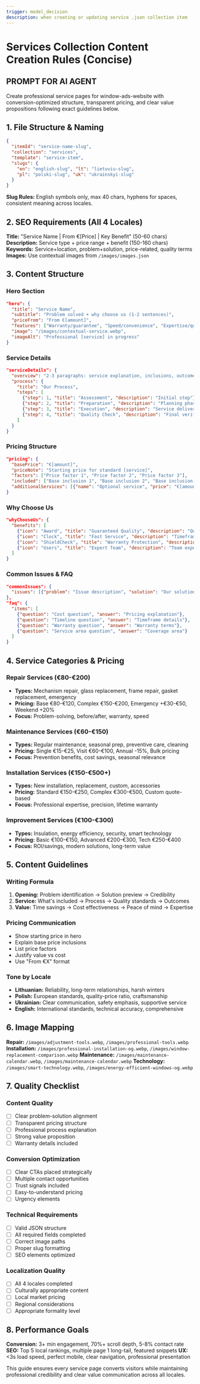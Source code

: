 ```yaml
---
trigger: model_decision
description: when creating or updating service .json collection item
---
```


# Services Collection Content Creation Rules (Concise)

## PROMPT FOR AI AGENT
Create professional service pages for window-ads-website with conversion-optimized structure, transparent pricing, and clear value propositions following exact guidelines below.

## 1. File Structure & Naming
```json
{
  "itemId": "service-name-slug",
  "collection": "services", 
  "template": "service-item",
  "slugs": {
    "en": "english-slug", "lt": "lietuviu-slug", 
    "pl": "polski-slug", "uk": "ukrainskyi-slug"
  }
}
```
**Slug Rules:** English symbols only, max 40 chars, hyphens for spaces, consistent meaning across locales.

## 2. SEO Requirements (All 4 Locales)
**Title:** "Service Name | From €[Price] | Key Benefit" (50-60 chars)
**Description:** Service type + price range + benefit (150-160 chars)
**Keywords:** Service+location, problem+solution, price-related, quality terms
**Images:** Use contextual images from `/images/images.json`

## 3. Content Structure

### Hero Section
```json
"hero": {
  "title": "Service Name",
  "subtitle": "Problem solved + why choose us (1-2 sentences)",
  "priceFrom": "From €[amount]",
  "features": ["Warranty/guarantee", "Speed/convenience", "Expertise/quality", "Comprehensive service"],
  "image": "/images/contextual-service.webp",
  "imageAlt": "Professional [service] in progress"
}
```

### Service Details
```json
"serviceDetails": {
  "overview": "2-3 paragraphs: service explanation, inclusions, outcomes",
  "process": {
    "title": "Our Process",
    "steps": [
      {"step": 1, "title": "Assessment", "description": "Initial step"},
      {"step": 2, "title": "Preparation", "description": "Planning phase"},
      {"step": 3, "title": "Execution", "description": "Service delivery"},
      {"step": 4, "title": "Quality Check", "description": "Final verification"}
    ]
  }
}
```

### Pricing Structure
```json
"pricing": {
  "basePrice": "€[amount]",
  "priceNote": "Starting price for standard [service]",
  "factors": ["Price factor 1", "Price factor 2", "Price factor 3"],
  "included": ["Base inclusion 1", "Base inclusion 2", "Base inclusion 3"],
  "additionalServices": [{"name": "Optional service", "price": "€[amount]", "description": "Brief desc"}]
}
```

### Why Choose Us
```json
"whyChooseUs": {
  "benefits": [
    {"icon": "Award", "title": "Guaranteed Quality", "description": "Quality guarantee"},
    {"icon": "Clock", "title": "Fast Service", "description": "Timeframe commitment"},
    {"icon": "ShieldCheck", "title": "Warranty Protection", "description": "Warranty details"},
    {"icon": "Users", "title": "Expert Team", "description": "Team expertise"}
  ]
}
```

### Common Issues & FAQ
```json
"commonIssues": {
  "issues": [{"problem": "Issue description", "solution": "Our solution", "timeframe": "Resolution time"}]
},
"faq": {
  "items": [
    {"question": "Cost question", "answer": "Pricing explanation"},
    {"question": "Timeline question", "answer": "Timeframe details"},
    {"question": "Warranty question", "answer": "Warranty terms"},
    {"question": "Service area question", "answer": "Coverage area"}
  ]
}
```

## 4. Service Categories & Pricing

### Repair Services (€80-€200)
- **Types:** Mechanism repair, glass replacement, frame repair, gasket replacement, emergency
- **Pricing:** Base €80-€120, Complex €150-€200, Emergency +€30-€50, Weekend +20%
- **Focus:** Problem-solving, before/after, warranty, speed

### Maintenance Services (€60-€150)  
- **Types:** Regular maintenance, seasonal prep, preventive care, cleaning
- **Pricing:** Single €15-€25, Visit €60-€100, Annual -15%, Bulk pricing
- **Focus:** Prevention benefits, cost savings, seasonal relevance

### Installation Services (€150-€500+)
- **Types:** New installation, replacement, custom, accessories
- **Pricing:** Standard €150-€250, Complex €300-€500, Custom quote-based
- **Focus:** Professional expertise, precision, lifetime warranty

### Improvement Services (€100-€300)
- **Types:** Insulation, energy efficiency, security, smart technology
- **Pricing:** Basic €100-€150, Advanced €200-€300, Tech €250-€400
- **Focus:** ROI/savings, modern solutions, long-term value

## 5. Content Guidelines

### Writing Formula
1. **Opening:** Problem identification → Solution preview → Credibility
2. **Service:** What's included → Process → Quality standards → Outcomes  
3. **Value:** Time savings → Cost effectiveness → Peace of mind → Expertise

### Pricing Communication
- Show starting price in hero
- Explain base price inclusions
- List price factors
- Justify value vs cost
- Use "From €X" format

### Tone by Locale
- **Lithuanian:** Reliability, long-term relationships, harsh winters
- **Polish:** European standards, quality-price ratio, craftsmanship
- **Ukrainian:** Clear communication, safety emphasis, supportive service
- **English:** International standards, technical accuracy, comprehensive

## 6. Image Mapping

**Repair:** `/images/adjustment-tools.webp`, `/images/professional-tools.webp`
**Installation:** `/images/professional-installation-og.webp`, `/images/window-replacement-comparison.webp`
**Maintenance:** `/images/maintenance-calendar.webp`, `/images/maintenance-calendar.webp`
**Technology:** `/images/smart-technology.webp`, `/images/energy-efficient-windows-og.webp`

## 7. Quality Checklist

### Content Quality
- [ ] Clear problem-solution alignment
- [ ] Transparent pricing structure  
- [ ] Professional process explanation
- [ ] Strong value proposition
- [ ] Warranty details included

### Conversion Optimization
- [ ] Clear CTAs placed strategically
- [ ] Multiple contact opportunities
- [ ] Trust signals included
- [ ] Easy-to-understand pricing
- [ ] Urgency elements

### Technical Requirements
- [ ] Valid JSON structure
- [ ] All required fields completed
- [ ] Correct image paths
- [ ] Proper slug formatting
- [ ] SEO elements optimized

### Localization Quality
- [ ] All 4 locales completed
- [ ] Culturally appropriate content
- [ ] Local market pricing
- [ ] Regional considerations
- [ ] Appropriate formality level

## 8. Performance Goals

**Conversion:** 3+ min engagement, 70%+ scroll depth, 5-8% contact rate
**SEO:** Top 5 local rankings, multiple page 1 long-tail, featured snippets
**UX:** <3s load speed, perfect mobile, clear navigation, professional presentation

This guide ensures every service page converts visitors while maintaining professional credibility and clear value communication across all locales.
